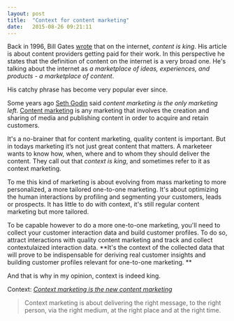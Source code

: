 ```yaml
---
layout: post
title:  "Context for content marketing"
date:   2015-08-26 09:21:11
---
```

Back in 1996, Bill Gates [wrote](http://www.craigbailey.net/content-is-king-by-bill-gates/) that on the internet, _content is king_. His article is about content providers getting paid for their work. In this perspective he states that the definition of content on the internet is a very broad one. He's talking about the internet as _a marketplace of ideas, experiences, and products - a marketplace of content_.

His catchy phrase has become very popular ever since. 

Some years ago [Seth Godin](http://www.sethgodin.com/) said _content marketing is the only marketing left_. [Content marketing](https://en.wikipedia.org/wiki/Content_marketing) is any marketing that involves the creation and sharing of media and publishing content in order to acquire and retain customers. 

It's a no-brainer that for content marketing, quality content is important. But in todays marketing it’s not just great content that matters. A marketeer wants to know how, when, where and to whom they should deliver the content. They call out that _context is king_, and sometimes refer to it as context marketing.

To me this kind of marketing is about evolving from mass marketing to more personalized, a more tailored one-to-one marketing. It's about optimizing the human interactions by profiling and segmenting your customers, leads or prospects. It has little to do with context, it's still regular content marketing but more tailored.

To be capable however to do a more one-to-one marketing, you'll need to collect your customer interaction data and build customer profiles. To do so, attract interactions with quality content marketing and track and collect contextulaized interaction data. **It's the context of the collected data that will prove to be indispensable for deriving real customer insights and building customer profiles relevant for one-to-one marketing. **

And that is why in my opinion, context is indeed king.

Context: _[Context marketing is the new content marketing](http://www.apptentive.com/blog/context-marketing-is-the-new-content-marketing/)_

>Context marketing is about delivering the right message, to the right person, via the right medium, at the right place and at the right time.